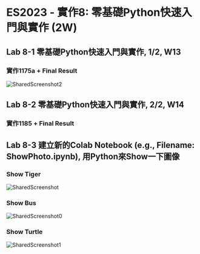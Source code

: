 # ES2023 - 實作8: 零基礎Python快速入門與實作 (2W) 

## Lab 8-1 零基礎Python快速入門與實作, 1/2, W13
### 實作1175a + Final Result
![SharedScreenshot2](https://github.com/Wesley-11/ES-FALL2023/assets/144580707/363857cd-1038-485d-9d28-1a36dfb0f010)

## Lab 8-2 零基礎Python快速入門與實作, 2/2, W14
### 實作1185 + Final Result

## Lab 8-3 建立新的Colab Notebook (e.g., Filename: ShowPhoto.ipynb), 用Python來Show一下圖像
### Show Tiger
![SharedScreenshot](https://github.com/Wesley-11/ES-FALL2023/assets/144580707/79c58320-7766-4422-aac0-557c31f1c18d)
### Show Bus
![SharedScreenshot0](https://github.com/Wesley-11/ES-FALL2023/assets/144580707/2571cf5b-ed16-4314-b3e0-64d2fa126ec6)
### Show Turtle
![SharedScreenshot1](https://github.com/Wesley-11/ES-FALL2023/assets/144580707/ce1aa6a8-8ba8-4a7f-a478-a4e996c2cefe)
